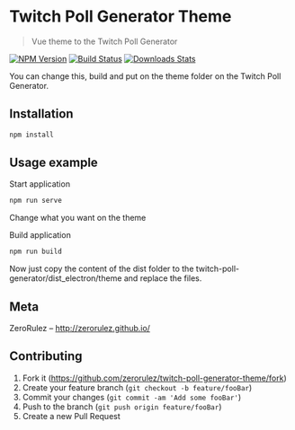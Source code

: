 # Twitch Poll Generator Theme
> Vue theme to the Twitch Poll Generator

[![NPM Version][npm-image]][npm-url]
[![Build Status][travis-image]][travis-url]
[![Downloads Stats][npm-downloads]][npm-url]

You can change this, build and put on the theme folder on the Twitch Poll Generator.

## Installation

```sh
npm install
```

## Usage example

Start application
```sh
npm run serve
```

Change what you want on the theme

Build application
```sh
npm run build
```

Now just copy the content of the dist folder to the twitch-poll-generator/dist_electron/theme and replace the files.

## Meta

ZeroRulez – http://zerorulez.github.io/

## Contributing

1. Fork it (<https://github.com/zerorulez/twitch-poll-generator-theme/fork>)
2. Create your feature branch (`git checkout -b feature/fooBar`)
3. Commit your changes (`git commit -am 'Add some fooBar'`)
4. Push to the branch (`git push origin feature/fooBar`)
5. Create a new Pull Request

[npm-image]: https://img.shields.io/npm/v/datadog-metrics.svg?style=flat-square
[npm-url]: https://npmjs.org/package/datadog-metrics
[npm-downloads]: https://img.shields.io/npm/dm/datadog-metrics.svg?style=flat-square
[travis-image]: https://img.shields.io/travis/dbader/node-datadog-metrics/master.svg?style=flat-square
[travis-url]: https://travis-ci.org/dbader/node-datadog-metrics
[wiki]: https://github.com/seunome/seuprojeto/wiki
